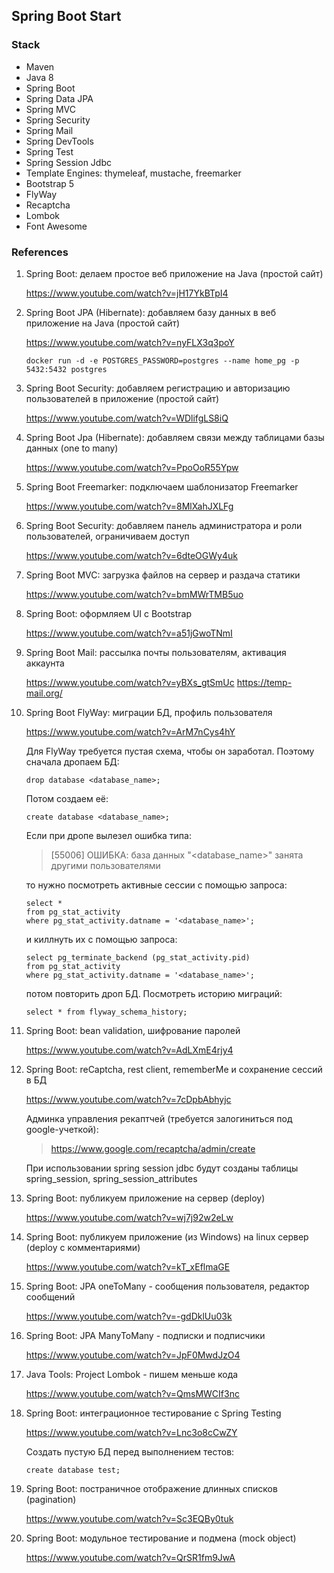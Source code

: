 ## Spring Boot Start

### Stack

* Maven
* Java 8
* Spring Boot
* Spring Data JPA
* Spring MVC
* Spring Security
* Spring Mail
* Spring DevTools
* Spring Test
* Spring Session Jdbc
* Template Engines: thymeleaf, mustache, freemarker
* Bootstrap 5
* FlyWay
* Recaptcha
* Lombok
* Font Awesome

### References

1. Spring Boot: делаем простое веб приложение на Java (простой сайт)

   https://www.youtube.com/watch?v=jH17YkBTpI4

2. Spring Boot JPA (Hibernate): добавляем базу данных в веб приложение на Java (простой сайт)

   https://www.youtube.com/watch?v=nyFLX3q3poY

   `docker run -d -e POSTGRES_PASSWORD=postgres --name home_pg -p 5432:5432 postgres`

3. Spring Boot Security: добавляем регистрацию и авторизацию пользователей в приложение (простой сайт)

   https://www.youtube.com/watch?v=WDlifgLS8iQ

4. Spring Boot Jpa (Hibernate): добавляем связи между таблицами базы данных (one to many)

   https://www.youtube.com/watch?v=PpoOoR55Ypw

5. Spring Boot Freemarker: подключаем шаблонизатор Freemarker

   https://www.youtube.com/watch?v=8MlXahJXLFg

6. Spring Boot Security: добавляем панель администратора и роли пользователей, ограничиваем доступ

   https://www.youtube.com/watch?v=6dteOGWy4uk

7. Spring Boot MVC: загрузка файлов на сервер и раздача статики

   https://www.youtube.com/watch?v=bmMWrTMB5uo

8. Spring Boot: оформляем UI с Bootstrap

   https://www.youtube.com/watch?v=a51jGwoTNmI

9. Spring Boot Mail: рассылка почты пользователям, активация аккаунта

   https://www.youtube.com/watch?v=yBXs_gtSmUc
   https://temp-mail.org/

10. Spring Boot FlyWay: миграции БД, профиль пользователя

    https://www.youtube.com/watch?v=ArM7nCys4hY

    Для FlyWay требуется пустая схема, чтобы он заработал.
    Поэтому сначала дропаем БД:
     ```postgresql
     drop database <database_name>;
     ```
    Потом создаем её:
     ```postgresql
     create database <database_name>;
     ```
    Если при дропе вылезел ошибка типа:
    > [55006] ОШИБКА: база данных "<database_name>" занята другими пользователями

    то нужно посмотреть активные сессии с помощью запроса:
     ```postgresql
     select *
     from pg_stat_activity
     where pg_stat_activity.datname = '<database_name>';
     ```
    и киллнуть их с помощью запроса:
     ```postgresql
     select pg_terminate_backend (pg_stat_activity.pid)
     from pg_stat_activity
     where pg_stat_activity.datname = '<database_name>';
     ```
    потом повторить дроп БД.
    Посмотреть историю миграций:
    ```postgresql
    select * from flyway_schema_history;
    ```

11. Spring Boot: bean validation, шифрование паролей

    https://www.youtube.com/watch?v=AdLXmE4rjy4

12. Spring Boot: reCaptcha, rest client, rememberMe и сохранение сессий в БД

    https://www.youtube.com/watch?v=7cDpbAbhyjc

    Админка управления рекаптчей (требуется залогиниться под google-учеткой):
    >https://www.google.com/recaptcha/admin/create
 
    При использовании spring session jdbc будут созданы таблицы spring_session, spring_session_attributes

13. Spring Boot: публикуем приложение на сервер (deploy)

    https://www.youtube.com/watch?v=wj7j92w2eLw

14. Spring Boot: публикуем приложение (из Windows) на linux сервер (deploy с комментариями)

    https://www.youtube.com/watch?v=kT_xEflmaGE

15. Spring Boot: JPA oneToMany - сообщения пользователя, редактор сообщений

    https://www.youtube.com/watch?v=-gdDklUu03k    

16. Spring Boot: JPA ManyToMany - подписки и подписчики

    https://www.youtube.com/watch?v=JpF0MwdJzO4

17. Java Tools: Project Lombok - пишем меньше кода

    https://www.youtube.com/watch?v=QmsMWCIf3nc

18. Spring Boot: интеграционное тестирование с Spring Testing

    https://www.youtube.com/watch?v=Lnc3o8cCwZY
    
    Создать пустую БД перед выполнением тестов:
    ```postgresql
    create database test;
    ```

19. Spring Boot: постраничное отображение длинных списков (pagination)

    https://www.youtube.com/watch?v=Sc3EQBy0tuk

20. Spring Boot: модульное тестирование и подмена (mock object)

    https://www.youtube.com/watch?v=QrSR1fm9JwA
